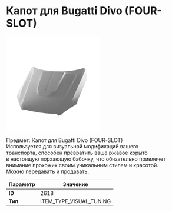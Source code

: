 # Капот для Bugatti Divo (FOUR-SLOT)

![Item Image](../img/2618.webp?raw=true)

Предмет: Капот для Bugatti Divo (FOUR-SLOT)<br>Используется для визуальной модификаций вашего<br>транспорта, способен превратить ваше ржавое корыто<br>в настоящую порхающую бабочку, что обязательно привлечет<br>внимание прохожих своим уникальным стилем и красотой.<br>Можно передавать и продавать.


| Параметр | Значение |
|----------|----------|
| **ID** | 2618 |
| **Тип** | ITEM_TYPE_VISUAL_TUNING |

